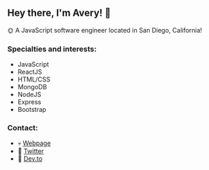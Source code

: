 ## Hey there, I'm Avery! :wave: 

:sun_with_face: A JavaScript software engineer located in San Diego, California!

### Specialties and interests:
- JavaScript
- ReactJS
- HTML/CSS
- MongoDB
- NodeJS
- Express
- Bootstrap

### Contact:

- :skull: [Webpage](https://averyramirez.github.io/)
- :baby_chick: [Twitter](http://twitter.com/averyramirez_)
- :notebook: [Dev.to](http://dev.to/averyramirez)


